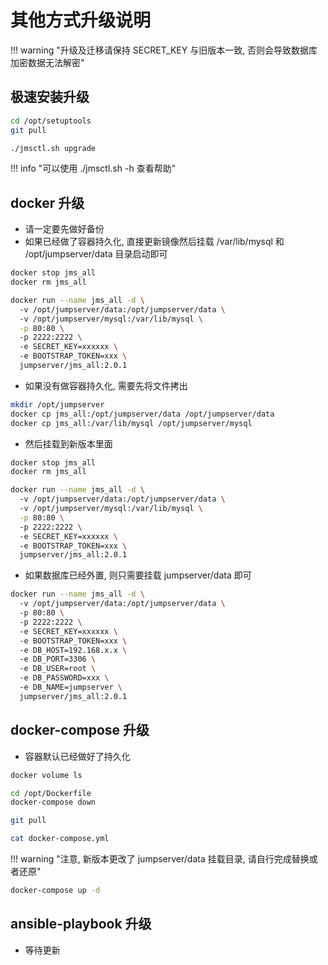 # 其他方式升级说明

!!! warning "升级及迁移请保持 SECRET_KEY 与旧版本一致, 否则会导致数据库加密数据无法解密"

## 极速安装升级

```sh
cd /opt/setuptools
git pull
```

```sh
./jmsctl.sh upgrade
```

!!! info "可以使用 ./jmsctl.sh -h 查看帮助"

## docker 升级

- 请一定要先做好备份
- 如果已经做了容器持久化, 直接更新镜像然后挂载 /var/lib/mysql 和 /opt/jumpserver/data 目录启动即可

```sh
docker stop jms_all
docker rm jms_all
```

```sh
docker run --name jms_all -d \  
  -v /opt/jumpserver/data:/opt/jumpserver/data \  
  -v /opt/jumpserver/mysql:/var/lib/mysql \
  -p 80:80 \  
  -p 2222:2222 \  
  -e SECRET_KEY=xxxxxx \  
  -e BOOTSTRAP_TOKEN=xxx \  
  jumpserver/jms_all:2.0.1
```

- 如果没有做容器持久化, 需要先将文件拷出

```sh
mkdir /opt/jumpserver
docker cp jms_all:/opt/jumpserver/data /opt/jumpserver/data
docker cp jms_all:/var/lib/mysql /opt/jumpserver/mysql
```

- 然后挂载到新版本里面

```sh
docker stop jms_all
docker rm jms_all
```

```sh
docker run --name jms_all -d \  
  -v /opt/jumpserver/data:/opt/jumpserver/data \  
  -v /opt/jumpserver/mysql:/var/lib/mysql \
  -p 80:80 \  
  -p 2222:2222 \  
  -e SECRET_KEY=xxxxxx \  
  -e BOOTSTRAP_TOKEN=xxx \  
  jumpserver/jms_all:2.0.1
```

- 如果数据库已经外置, 则只需要挂载 jumpserver/data 即可

```sh
docker run --name jms_all -d \  
  -v /opt/jumpserver/data:/opt/jumpserver/data \  
  -p 80:80 \  
  -p 2222:2222 \  
  -e SECRET_KEY=xxxxxx \  
  -e BOOTSTRAP_TOKEN=xxx \  
  -e DB_HOST=192.168.x.x \  
  -e DB_PORT=3306 \  
  -e DB_USER=root \  
  -e DB_PASSWORD=xxx \  
  -e DB_NAME=jumpserver \  
  jumpserver/jms_all:2.0.1
```

## docker-compose 升级

- 容器默认已经做好了持久化

```sh
docker volume ls
```

```sh
cd /opt/Dockerfile
docker-compose down
```

```sh
git pull
```

```sh
cat docker-compose.yml
```

!!! warning "注意, 新版本更改了 jumpserver/data 挂载目录, 请自行完成替换或者还原"

```sh
docker-compose up -d
```

## ansible-playbook 升级

- 等待更新
